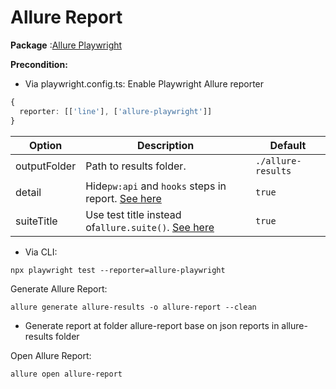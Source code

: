 
# Allure Report

**Package** :[Allure Playwright](https://www.npmjs.com/package/allure-playwright)

**Precondition:**

* Via playwright.config.ts: Enable Playwright Allure reporter

```typescript
{
  reporter: [['line'], ['allure-playwright']]
}
```

| Option       | Description                                                                                                               | Default            |
| -------------- | --------------------------------------------------------------------------------------------------------------------------- | -------------------- |
| outputFolder | Path to results folder.                                                                                                   | `./allure-results` |
| detail       | Hide`pw:api` and `hooks` steps in report. [See here](https://www.npmjs.com/package/allure-playwright#hooks-and-api-calls) | `true`             |
| suiteTitle   | Use test title instead of`allure.suite()`. [See here](https://www.npmjs.com/package/allure-playwright#suit-title)         | `true`             |

* Via CLI:

```shell
npx playwright test --reporter=allure-playwright
```

Generate Allure Report:

`allure generate allure-results -o allure-report --clean`

* Generate report at folder allure-report base on json reports in allure-results folder

Open Allure Report:

```shell
allure open allure-report
```
